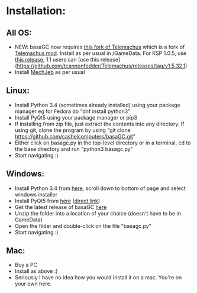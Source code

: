 Installation:
====

All OS:
----

- NEW: basaGC now requires [this fork of Telemachus](https://github.com/tcannonfodder/Telemachus) which is a fork of
[Telemachus mod](https://github.com/richardbunt/Telemachus). Install as per usual in <KSP FOLDER>/GameData. For KSP 1.0.5,
use [this release](https://github.com/tcannonfodder/Telemachus/releases/tag/v1.4.32.0), 1.1 users can [use this release]
(https://github.com/tcannonfodder/Telemachus/releases/tag/v1.5.32.1)
- Install [MechJeb](http://mods.curse.com/ksp-mods/kerbal/220221-mechjeb) as per usual

Linux:
----

* Install Python 3.4 (sometimes already installed) using your package manager eg for Fedora do "dnf install python3"
* Install PyQt5 using your package manager or pip3
* If installing from zip file, just extract the contents into any directory. If using git, clone the program by using
"git clone https://github.com/cashelcomputers/basaGC.git"
* Either click on basagc.py in the top-level directory or in a terminal, cd to the base directory and run
"python3 basagc.py"
* Start navigating :)

Windows:
---

* Install Python 3.4 from [here](https://www.python.org/downloads/release/python-344/), scroll down to bottom of page
and select windows installer
* Install PyQt5 from [here](https://www.riverbankcomputing.com/software/pyqt/download5) ([direct link](http://sourceforge.net/projects/pyqt/files/PyQt5/PyQt-5.5.1/PyQt5-5.5.1-gpl-Py3.4-Qt5.5.1-x64.exe))
* Get the latest release of basaGC [here](https://github.com/cashelcomputers/basaGC/releases)
* Unzip the folder into a location of your choice (doesn't have to be in GameData)
* Open the filder and double-click on the file "basagc.py"
* Start navigating :)

Mac:
---

* Buy a PC
* Install as above :)
* Seriously I have no idea how you would install it on a mac. You're on your own here.